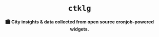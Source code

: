 <div align="center">
  <h1><code>ctklg</code></h1>
  <p>
    <strong>🏙 City insights & data collected from open source cronjob-powered widgets.</strong>
  </p>
</div>
